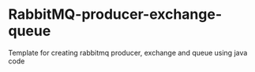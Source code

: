 # RabbitMQ-producer-exchange-queue
Template for creating rabbitmq producer, exchange and queue using java code

